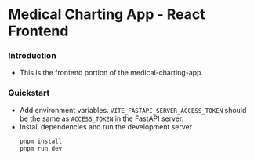 # Medical Charting App - React Frontend

### Introduction
- This is the frontend portion of the medical-charting-app.

### Quickstart
- Add environment variables. `VITE_FASTAPI_SERVER_ACCESS_TOKEN` should be the same as `ACCESS_TOKEN` in the FastAPI server.
- Install dependencies and run the development server
  ```bash
  pnpm install
  pnpm run dev
  ```

